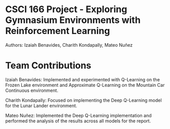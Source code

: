 # CSCI 166 Project - Exploring Gymnasium Environments with Reinforcement Learning
Authors: Izaiah Benavides, Charith Kondapally, Mateo Nuñez

# Team Contributions
Izaiah Benavides: Implemented and experimented with Q-Learning on the Frozen Lake environment and Approximate Q-Learning on the Mountain Car Continuous environment.

Charith Kondapally: Focused on implementing the Deep Q-Learning model for the Lunar Lander environment.

Mateo Nuñez: Implemented the Deep Q-Learning implementation and performed the analysis of the results across all models for the report.
